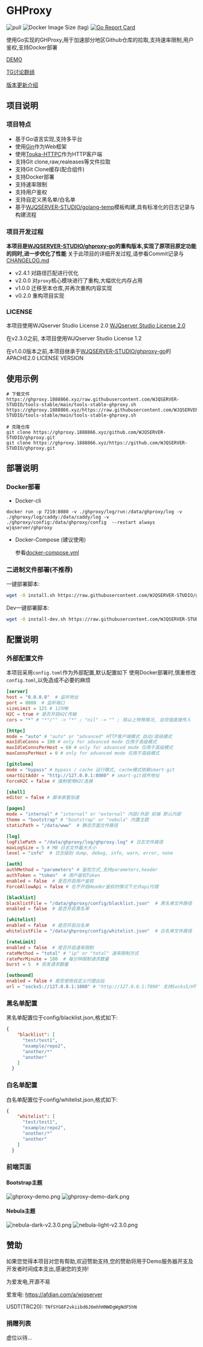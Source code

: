 # GHProxy

![pull](https://img.shields.io/docker/pulls/wjqserver/ghproxy.svg)
![Docker Image Size (tag)](https://img.shields.io/docker/image-size/wjqserver/ghproxy/latest)
[![Go Report Card](https://goreportcard.com/badge/github.com/WJQSERVER-STUDIO/ghproxy)](https://goreportcard.com/report/github.com/WJQSERVER-STUDIO/ghproxy)

使用Go实现的GHProxy,用于加速部分地区Github仓库的拉取,支持速率限制,用户鉴权,支持Docker部署

[DEMO](https://ghproxy.1888866.xyz)

[TG讨论群组](https://t.me/ghproxy_go)

[版本更新介绍](https://blog.wjqserver.com/categories/my-program/)

## 项目说明

### 项目特点

- 基于Go语言实现,支持多平台
- 使用[Gin](https://github.com/gin-gonic/gin)作为Web框架
- 使用[Touka-HTTPC](https://github.com/satomitouka/touka-httpc)作为HTTP客户端
- 支持Git clone,raw,realeases等文件拉取
- 支持Git Clone缓存(配合组件)
- 支持Docker部署
- 支持速率限制
- 支持用户鉴权
- 支持自定义黑名单/白名单
- 基于[WJQSERVER-STUDIO/golang-temp](https://github.com/WJQSERVER-STUDIO/golang-temp)模板构建,具有标准化的日志记录与构建流程

### 项目开发过程

**本项目是[WJQSERVER-STUDIO/ghproxy-go](https://github.com/WJQSERVER-STUDIO/ghproxy-go)的重构版本,实现了原项目原定功能的同时,进一步优化了性能**
关于此项目的详细开发过程,请参看Commit记录与[CHANGELOG.md](https://github.com/WJQSERVER-STUDIO/ghproxy/blob/main/CHANGELOG.md)

- v2.4.1 对路径匹配进行优化
- v2.0.0 对`proxy`核心模块进行了重构,大幅优化内存占用
- v1.0.0 迁移至本仓库,并再次重构内容实现
- v0.2.0 重构项目实现

### LICENSE

本项目使用WJQserver Studio License 2.0 [WJQserver Studio License 2.0](https://wjqserver-studio.github.io/LICENSE/LICENSE.html)

在v2.3.0之前, 本项目使用WJQserver Studio License 1.2

在v1.0.0版本之前,本项目继承于[WJQSERVER-STUDIO/ghproxy-go](https://github.com/WJQSERVER-STUDIO/ghproxy-go)的APACHE2.0 LICENSE VERSION

## 使用示例

```
# 下载文件
https://ghproxy.1888866.xyz/raw.githubusercontent.com/WJQSERVER-STUDIO/tools-stable/main/tools-stable-ghproxy.sh
https://ghproxy.1888866.xyz/https://raw.githubusercontent.com/WJQSERVER-STUDIO/tools-stable/main/tools-stable-ghproxy.sh

# 克隆仓库
git clone https://ghproxy.1888866.xyz/github.com/WJQSERVER-STUDIO/ghproxy.git
git clone https://ghproxy.1888866.xyz/https://github.com/WJQSERVER-STUDIO/ghproxy.git
```

## 部署说明

### Docker部署

- Docker-cli

```
docker run -p 7210:8080 -v ./ghproxy/log/run:/data/ghproxy/log -v ./ghproxy/log/caddy:/data/caddy/log -v ./ghproxy/config:/data/ghproxy/config  --restart always wjqserver/ghproxy
```

- Docker-Compose (建议使用)

    参看[docker-compose.yml](https://github.com/WJQSERVER-STUDIO/ghproxy/blob/main/docker/compose/docker-compose.yml)

### 二进制文件部署(不推荐)

一键部署脚本:

```bash
wget -O install.sh https://raw.githubusercontent.com/WJQSERVER-STUDIO/ghproxy/main/deploy/install.sh && chmod +x install.sh &&./install.sh
```

Dev一键部署脚本:

```bash
wget -O install-dev.sh https://raw.githubusercontent.com/WJQSERVER-STUDIO/ghproxy/dev/deploy/install-dev.sh && chmod +x install-dev.sh && ./install-dev.sh
```

## 配置说明

### 外部配置文件

本项目采用`config.toml`作为外部配置,默认配置如下
使用Docker部署时,慎重修改`config.toml`,以免造成不必要的麻烦

```toml
[server]
host = "0.0.0.0"  # 监听地址
port = 8080  # 监听端口
sizeLimit = 125 # 125MB
H2C = true # 是否开启H2C传输 
cors = "*" # "*"/"" -> "*" ; "nil" -> "" ; 除以上特殊情况, 会将值直接传入

[httpc]
mode = "auto" # "auto" or "advanced" HTTP客户端模式 自动/高级模式
maxIdleConns = 100 # only for advanced mode 仅用于高级模式
maxIdleConnsPerHost = 60 # only for advanced mode 仅用于高级模式
maxConnsPerHost = 0 # only for advanced mode 仅用于高级模式

[gitclone]
mode = "bypass" # bypass / cache 运行模式, cache模式依赖smart-git
smartGitAddr = "http://127.0.0.1:8080" # smart-git组件地址
ForceH2C = false # 强制使用H2C连接

[shell]
editor = false # 脚本嵌套加速

[pages]
mode = "internal" # "internal" or "external" 内部/外部 前端 默认内部
theme = "bootstrap" # "bootstrap" or "nebula" 内置主题
staticPath = "/data/www"  # 静态页面文件路径

[log]
logFilePath = "/data/ghproxy/log/ghproxy.log" # 日志文件路径
maxLogSize = 5 # MB 日志文件最大大小
level = "info"  # 日志级别 dump, debug, info, warn, error, none

[auth]
authMethod = "parameters" # 鉴权方式,支持parameters,header
authToken = "token"  # 用户鉴权Token
enabled = false  # 是否开启用户鉴权
ForceAllowApi = false # 在不开启Header鉴权的情况下允许api代理

[blacklist]
blacklistFile = "/data/ghproxy/config/blacklist.json"  # 黑名单文件路径
enabled = false  # 是否开启黑名单

[whitelist]
enabled = false  # 是否开启白名单
whitelistFile = "/data/ghproxy/config/whitelist.json"  # 白名单文件路径

[rateLimit]
enabled = false  # 是否开启速率限制
rateMethod = "total" # "ip" or "total" 速率限制方式
ratePerMinute = 180  # 每分钟限制请求数量
burst = 5  # 突发请求数量

[outbound]
enabled = false # 是否使用自定义代理出站
url = "socks5://127.0.0.1:1080" # "http://127.0.0.1:7890" 支持Socks5/HTTP(S)出站传输
```

### 黑名单配置

黑名单配置位于config/blacklist.json,格式如下:

```json
{
    "blacklist": [
      "test/test1",
      "example/repo2",
      "another/*"
      "another"
    ]
  }
```

### 白名单配置

白名单配置位于config/whitelist.json,格式如下:

```json
{
    "whitelist": [
      "test/test1",
      "example/repo2",
      "another/*"
      "another"
    ]
  }
```

### 前端页面

#### Bootstrap主题
![ghproxy-demo.png](https://webp.wjqserver.com/ghproxy/1.8.1-light.png)
![ghproxy-demo-dark.png](https://webp.wjqserver.com/ghproxy/1.8.1-dark.png)

#### Nebula主题
![nebula-dark-v2.3.0.png](https://webp.wjqserver.com/ghproxy/nebula-dark.png)
![nebula-light-v2.3.0.png](https://webp.wjqserver.com/ghproxy/nebula-light.png)

## 赞助

如果您觉得本项目对您有帮助,欢迎赞助支持,您的赞助将用于Demo服务器开支及开发者时间成本支出,感谢您的支持!

为爱发电,开源不易

爱发电: https://afdian.com/a/wjqserver

USDT(TRC20): `TNfSYG6F2vkiibd6J6mhhHNWDgWgNdF5hN`

### 捐赠列表

虚位以待...
